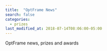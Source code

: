 ```yaml
---
title:  "OptFrame News"
search: false
categories:
  - prizes
last_modified_at: 2018-07-14T08:06:00-05:00
---
```


OptFrame news, prizes and awards
